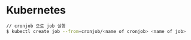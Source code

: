 # Kubernetes

~~~bash
// cronjob 으로 job 실행
$ kubectl create job --from=cronjob/<name of cronjob> <name of job>
~~~
